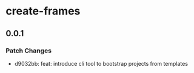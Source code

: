 # create-frames

## 0.0.1

### Patch Changes

- d9032bb: feat: introduce cli tool to bootstrap projects from templates
